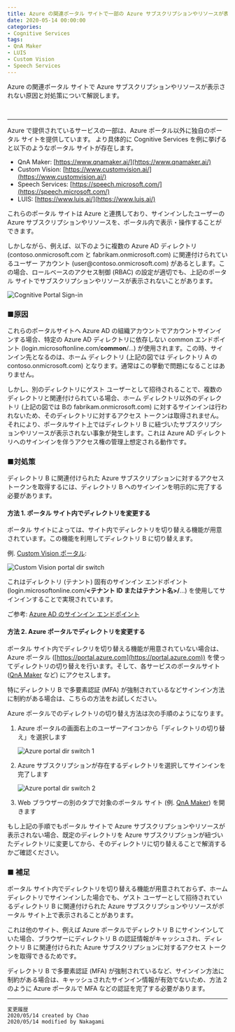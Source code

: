 ```yaml
---
title: Azure の関連ポータル サイトで一部の Azure サブスクリプションやリソースが表示されない事象の原因と対処策
date: 2020-05-14 00:00:00
categories:
- Cognitive Services
tags:
- QnA Maker
- LUIS
- Custom Vision
- Speech Services
---
```

Azure の関連ポータル サイトで Azure サブスクリプションやリソースが表示されない原因と対処策について解説します。
<!-- more -->
<br>

***
Azure で提供されているサービスの一部は、Azure ポータル以外に独自のポータル サイトを提供しています。
より具体的に Cognitive Services を例に挙げると以下のようなポータル サイトが存在します。

- QnA Maker: [https://www.qnamaker.ai/](https://www.qnamaker.ai/)
- Custom Vision: [https://www.customvision.ai/](https://www.customvision.ai/)
- Speech Services: [https://speech.microsoft.com/](https://speech.microsoft.com/)
- LUIS: [https://www.luis.ai/](https://www.luis.ai/)

これらのポータル サイトは Azure と連携しており、サインインしたユーザーの Azure サブスクリプションやリソースを、ポータル内で表示・操作することができます。

しかしながら、例えば、以下のように複数の Azure AD ディレクトリ (contoso.onmicrosoft.com と fabrikam.onmicrosoft.com) に関連付けられているユーザー アカウント (user\@contoso.onmicrosoft.com) があるとします。この場合、ロールベースのアクセス制御 (RBAC) の設定が適切でも、上記のポータル サイトでサブスクリプションやリソースが表示されないことがあります。

![Cognitive Portal Sign-in](https://jpaiblog.github.io/images/cognitive-portal-sub-not-found/cognitive-portal-AAD-tenant.png)

### ■原因
これらのポータルサイトへ Azure AD の組織アカウントでアカウントサインインする場合、特定の Azure AD ディレクトリに依存しない common エンドポイント (login.microsoftonline.com/**common**/…) が使用されます。この時、サインイン先となるのは、ホーム ディレクトリ  (上記の図では ディレクトリ A の contoso.onmicrosoft.com) となります。通常はこの挙動で問題になることはありません。

しかし、別のディレクトリにゲスト ユーザーとして招待されることで、複数のディレクトリと関連付けられている場合、ホーム ディレクトリ以外のディレクトリ (上記の図では Bの fabrikam.onmicrosoft.com) に対するサインインは行われないため、そのディレクトリに対するアクセス トークンは取得されません。それにより、ポータルサイト上ではディレクトリ B に紐づいたサブスクリプションやリソースが表示されない事象が発生します。これは Azure AD ディレクトリへのサインインを伴うアクセス権の管理上想定される動作です。

### ■対処策
ディレクトリ B に関連付けられた Azure サブスクリプションに対するアクセス トークンを取得するには、ディレクトリ B へのサインインを明示的に完了する必要があります。

#### 方法 1. ポータル サイト内でディレクトリを変更する
ポータル サイトによっては、サイト内でディレクトリを切り替える機能が用意されています。この機能を利用してディレクトリ B に切り替えます。

例. [Custom Vision ポータル](https://www.customvision.ai/):

![Custom Vision portal dir switch](https://jpaiblog.github.io/images/cognitive-portal-sub-not-found/custom-vision-dir-switch.png)

これはディレクトリ (テナント) 固有のサインイン エンドポイント (login.microsoftonline.com/**<テナント ID またはテナント名>/**…) を使用してサインインすることで実現されています。

ご参考: [Azure AD のサインイン エンドポイント](https://docs.microsoft.com/ja-jp/azure/active-directory/develop/active-directory-v2-protocols#endpoints)

#### 方法 2. Azure ポータルでディレクトリを変更する
ポータル サイト内でディレクリを切り替える機能が用意されていない場合は、Azure ポータル ([https://portal.azure.com](https://portal.azure.com)) を使ってディレクトリの切り替えを行います。そして、各サービスのポータルサイト ([QnA Maker](https://www.qnamaker.ai/) など) にアクセスします。

特にディレクトリ B で多要素認証 (MFA) が強制されているなどサインイン方法に制約がある場合は、こちらの方法をお試しください。

Azure ポータルでのディレクトリの切り替え方法は次の手順のようになります。

1. Azure ポータルの画面右上のユーザーアイコンから「ディレクトリの切り替え」を選択します

    ![Azure portal dir switch 1](https://jpaiblog.github.io/images/cognitive-portal-sub-not-found/azure-portal-dir-switch-1.png)

2. Azure サブスクリプションが存在するディレクトリを選択してサインインを完了します

    ![Azure portal dir switch 2](https://jpaiblog.github.io/images/cognitive-portal-sub-not-found/azure-portal-dir-switch-2.png)
 
3. Web ブラウザーの別のタブで対象のポータル サイト (例. [QnA Maker](https://www.qnamaker.ai/)) を開きます

もし上記の手順でもポータル サイトで Azure サブスクリプションやリソースが表示されない場合、既定のディレクトリを Azure サブスクリプションが紐づいたディレクトリに変更してから、そのディレクトリに切り替えることで解消するかご確認ください。

### ■ 補足
ポータル サイト内でディレクトリを切り替える機能が用意されておらず、ホーム ディレクトリでサインインした場合でも、ゲスト ユーザーとして招待されているディレクトリ B に関連付けられた Azure サブスクリプションやリソースがポータル サイト上で表示されることがあります。

これは他のサイト、例えば Azure ポータルでディレクトリ B にサインインしていた場合、ブラウザーにディレクトリ B の認証情報がキャッシュされ、ディレクトリ B に関連付けられた Azure サブスクリプションに対するアクセス トークンを取得できるためです。

ディレクトリ B で多要素認証 (MFA) が強制されているなど、サインイン方法に制約がある場合は、キャッシュされたサインイン情報が有効でないため、方法 2 のように Azure ポータルで MFA などの認証を完了する必要があります。  

***
`変更履歴`  
`2020/05/14 created by Chao`  
`2020/05/14 modified by Nakagami`  